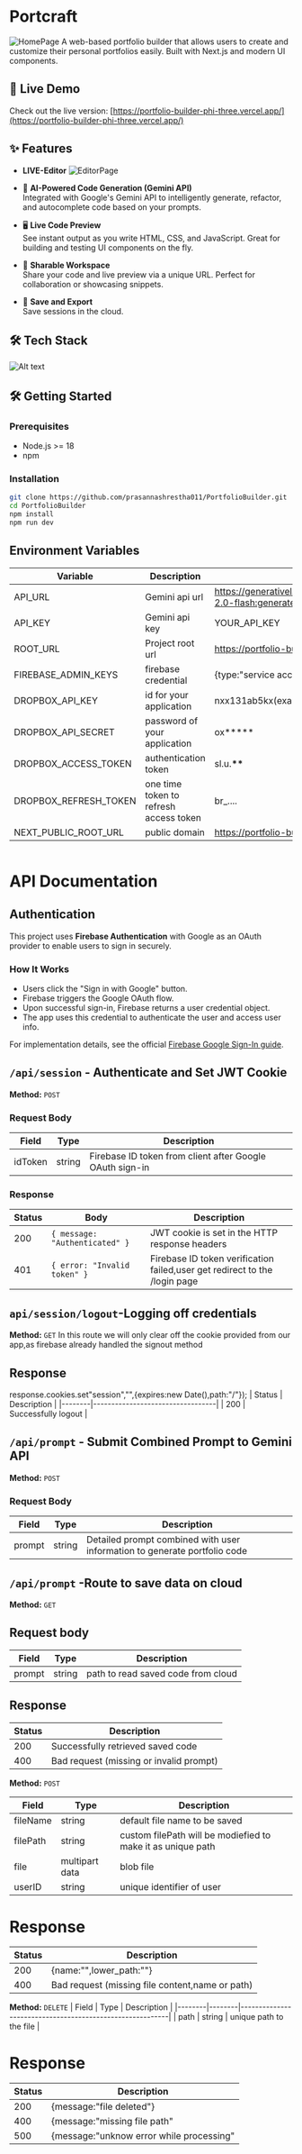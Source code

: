 # Portcraft

![HomePage](public/images/home.png)
A web-based portfolio builder that allows users to create and customize their personal portfolios easily. Built with Next.js and modern UI components.

## 🚀 Live Demo

Check out the live version: [https://portfolio-builder-phi-three.vercel.app/](https://portfolio-builder-phi-three.vercel.app/)

## ✨ Features

- **LIVE-Editor**
  ![EditorPage](public/images/editor.png)
- 🧠 **AI-Powered Code Generation (Gemini API)**  
  Integrated with Google's Gemini API to intelligently generate, refactor, and autocomplete code based on your prompts.

- 🖥️ **Live Code Preview**  
  See instant output as you write HTML, CSS, and JavaScript. Great for building and testing UI components on the fly.

- 🔗 **Sharable Workspace**  
  Share your code and live preview via a unique URL. Perfect for collaboration or showcasing snippets.

- 💾 **Save and Export**  
  Save sessions in the cloud.

## 🛠️ Tech Stack

![Alt text](https://skillicons.dev/icons?i=next,react,typescript,tailwind,zustand)

## 🛠️ Getting Started

### Prerequisites

- Node.js >= 18
- npm

### Installation

```bash
git clone https://github.com/prasannashrestha011/PortfolioBuilder.git
cd PortfolioBuilder
npm install
npm run dev
```

## Environment Variables

| Variable              | Description                            | Example                                                                                  |
| --------------------- | -------------------------------------- | ---------------------------------------------------------------------------------------- |
| API_URL               | Gemini api url                         | https://generativelanguage.googleapis.com/v1beta/models/gemini-2.0-flash:generateContent |
| API_KEY               | Gemini api key                         | YOUR_API_KEY                                                                             |
| ROOT_URL              | Project root url                       | https://portfolio-builder-phi-three.vercel.app/                                          |
| FIREBASE_ADMIN_KEYS   | firebase credential                    | {type:"service account",project_id:"",..}                                                |
| DROPBOX_API_KEY       | id for your application                | nxx131ab5kx(example id)                                                                  |
| DROPBOX_API_SECRET    | password of your application           | ox**\***                                                                                 |
| DROPBOX_ACCESS_TOKEN  | authentication token                   | sl.u.**\*\***                                                                            |
| DROPBOX_REFRESH_TOKEN | one time token to refresh access token | br\_....                                                                                 |
| NEXT_PUBLIC_ROOT_URL  | public domain                          | https://portfolio-builder-phi-three.vercel.app/                                          |

```

```

# API Documentation

## Authentication

This project uses **Firebase Authentication** with Google as an OAuth provider to enable users to sign in securely.

### How It Works

- Users click the "Sign in with Google" button.
- Firebase triggers the Google OAuth flow.
- Upon successful sign-in, Firebase returns a user credential object.
- The app uses this credential to authenticate the user and access user info.

For implementation details, see the official [Firebase Google Sign-In guide](https://firebase.google.com/docs/auth/web/google-signin).

## `/api/session` - Authenticate and Set JWT Cookie

**Method:** `POST`

### Request Body

| Field   | Type   | Description                                              |
| ------- | ------ | -------------------------------------------------------- |
| idToken | string | Firebase ID token from client after Google OAuth sign-in |

### Response

| Status | Body                           | Description                                                                |
| ------ | ------------------------------ | -------------------------------------------------------------------------- |
| 200    | `{ message: "Authenticated" }` | JWT cookie is set in the HTTP response headers                             |
| 401    | `{ error: "Invalid token" }`   | Firebase ID token verification failed,user get redirect to the /login page |

## `api/session/logout`-Logging off credentials

**Method:** `GET`
In this route we will only clear off the cookie provided from our app,as firebase already handled the signout method

## Response

response.cookies.set"session","",{expires:new Date(),path:"/"});
| Status | Description |
|--------|----------------------------------|
| 200 | Successfully logout |

## `/api/prompt` - Submit Combined Prompt to Gemini API

**Method:** `POST`

### Request Body

| Field  | Type   | Description                                                               |
| ------ | ------ | ------------------------------------------------------------------------- |
| prompt | string | Detailed prompt combined with user information to generate portfolio code |

## `/api/prompt` -Route to save data on cloud

**Method:** `GET`

## Request body

| Field  | Type   | Description                        |
| ------ | ------ | ---------------------------------- |
| prompt | string | path to read saved code from cloud |

## Response

| Status | Description                             |
| ------ | --------------------------------------- |
| 200    | Successfully retrieved saved code       |
| 400    | Bad request (missing or invalid prompt) |

**Method:** `POST`

| Field    | Type           | Description                                                 |
| -------- | -------------- | ----------------------------------------------------------- |
| fileName | string         | default file name to be saved                               |
| filePath | string         | custom filePath will be modiefied to make it as unique path |
| file     | multipart data | blob file                                                   |
| userID   | string         | unique identifier of user                                   |

# Response

| Status | Description                                     |
| ------ | ----------------------------------------------- |
| 200    | {name:"",lower_path:""}                         |
| 400    | Bad request (missing file content,name or path) |

**Method:** `DELETE`
| Field | Type | Description |
|--------|--------|----------------------------------------------------------|
| path | string | unique path to the file |

# Response

| Status | Description                              |
| ------ | ---------------------------------------- |
| 200    | {message:"file deleted"}                 |
| 400    | {message:"missing file path"             |
| 500    | {message:"unknow error while processing" |
